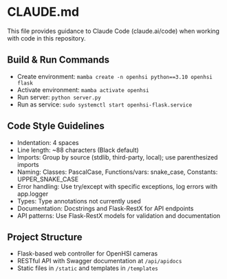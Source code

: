 # CLAUDE.md

This file provides guidance to Claude Code (claude.ai/code) when working with code in this repository.

## Build & Run Commands
- Create environment: `mamba create -n openhsi python==3.10 openhsi flask`
- Activate environment: `mamba activate openhsi`
- Run server: `python server.py`
- Run as service: `sudo systemctl start openhsi-flask.service`

## Code Style Guidelines
- Indentation: 4 spaces
- Line length: ~88 characters (Black default)
- Imports: Group by source (stdlib, third-party, local); use parenthesized imports
- Naming: Classes: PascalCase, Functions/vars: snake_case, Constants: UPPER_SNAKE_CASE
- Error handling: Use try/except with specific exceptions, log errors with app.logger
- Types: Type annotations not currently used
- Documentation: Docstrings and Flask-RestX for API endpoints
- API patterns: Use Flask-RestX models for validation and documentation

## Project Structure
- Flask-based web controller for OpenHSI cameras
- RESTful API with Swagger documentation at `/api/apidocs`
- Static files in `/static` and templates in `/templates`